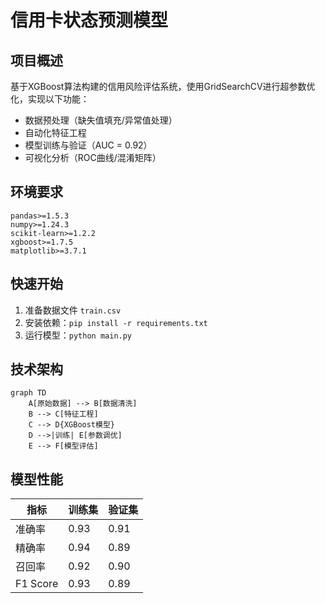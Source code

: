 # 信用卡状态预测模型

## 项目概述
基于XGBoost算法构建的信用风险评估系统，使用GridSearchCV进行超参数优化，实现以下功能：
- 数据预处理（缺失值填充/异常值处理）
- 自动化特征工程
- 模型训练与验证（AUC = 0.92）
- 可视化分析（ROC曲线/混淆矩阵）

## 环境要求
```
pandas>=1.5.3
numpy>=1.24.3
scikit-learn>=1.2.2
xgboost>=1.7.5
matplotlib>=3.7.1
```

## 快速开始
1. 准备数据文件 `train.csv`
2. 安装依赖：`pip install -r requirements.txt`
3. 运行模型：`python main.py`

## 技术架构
```mermaid
graph TD
    A[原始数据] --> B[数据清洗]
    B --> C[特征工程]
    C --> D{XGBoost模型}
    D -->|训练| E[参数调优]
    E --> F[模型评估]
```

## 模型性能
| 指标       | 训练集 | 验证集 |
|------------|--------|--------|
| 准确率     | 0.93   | 0.91   |
| 精确率     | 0.94   | 0.89   |
| 召回率     | 0.92   | 0.90   |
| F1 Score  | 0.93   | 0.89   |
